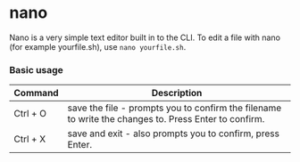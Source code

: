 # nano

Nano is a very simple text editor built in to the CLI. To edit a file with nano (for example yourfile.sh), use `nano yourfile.sh`. 

### Basic usage
| Command  | Description |
|----------|-------------|
| Ctrl + O | save the file - prompts you to confirm the filename to write the changes to. Press Enter to confirm. |
| Ctrl + X | save and exit - also prompts you to confirm, press Enter. |
